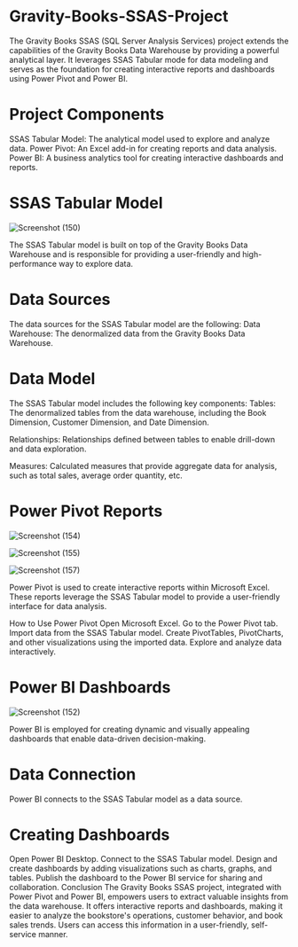 # Gravity-Books-SSAS-Project
The Gravity Books SSAS (SQL Server Analysis Services) project extends the capabilities of the Gravity Books Data Warehouse by providing a powerful analytical layer. 
It leverages SSAS Tabular mode for data modeling and serves as the foundation for creating interactive reports and dashboards using Power Pivot and Power BI.

# Project Components
SSAS Tabular Model: The analytical model used to explore and analyze data. Power Pivot: An Excel add-in for creating reports and data analysis. 
Power BI: A business analytics tool for creating interactive dashboards and reports.

# SSAS Tabular Model
![Screenshot (150)](https://github.com/MohamedSelim11/GravityBooksAnalysis/assets/127447294/3c5e27b5-aa2e-487d-beea-83d2d87a88fe)

The SSAS Tabular model is built on top of the Gravity Books Data Warehouse and is responsible for providing a user-friendly and high-performance way to explore data.

# Data Sources
The data sources for the SSAS Tabular model are the following:
Data Warehouse: The denormalized data from the Gravity Books Data Warehouse.

# Data Model
The SSAS Tabular model includes the following key components:
Tables: The denormalized tables from the data warehouse, including the Book Dimension, Customer Dimension, and Date Dimension.

Relationships: Relationships defined between tables to enable drill-down and data exploration.

Measures: Calculated measures that provide aggregate data for analysis, such as total sales, average order quantity, etc.

# Power Pivot Reports
![Screenshot (154)](https://github.com/MohamedSelim11/GravityBooksAnalysis/assets/127447294/2f924ced-f35b-415e-baee-f38874edebe1)

![Screenshot (155)](https://github.com/MohamedSelim11/GravityBooksAnalysis/assets/127447294/518ad0b3-b15a-4e08-b71a-37782e25ed2c)

![Screenshot (157)](https://github.com/MohamedSelim11/GravityBooksAnalysis/assets/127447294/9ff8dfe2-f798-42b2-9b3e-2e13f79460fd)


Power Pivot is used to create interactive reports within Microsoft Excel. 
These reports leverage the SSAS Tabular model to provide a user-friendly interface for data analysis.

How to Use Power Pivot Open Microsoft Excel.
Go to the Power Pivot tab. Import data from the SSAS Tabular model. 
Create PivotTables, PivotCharts, and other visualizations using the imported data. Explore and analyze data interactively.

# Power BI Dashboards
![Screenshot (152)](https://github.com/MohamedSelim11/GravityBooksAnalysis/assets/127447294/229b92f5-4ef9-4e6a-8a1f-c356b4192fda)

Power BI is employed for creating dynamic and visually appealing dashboards that enable data-driven decision-making.

# Data Connection
Power BI connects to the SSAS Tabular model as a data source.

# Creating Dashboards
Open Power BI Desktop. Connect to the SSAS Tabular model. Design and create dashboards by adding visualizations such as charts, graphs, and tables. Publish the dashboard to the Power BI service for sharing and collaboration. Conclusion The Gravity Books SSAS project, integrated with Power Pivot and Power BI, empowers users to extract valuable insights from the data warehouse. It offers interactive reports and dashboards, making it easier to analyze the bookstore's operations, customer behavior, and book sales trends. Users can access this information in a user-friendly, self-service manner.
